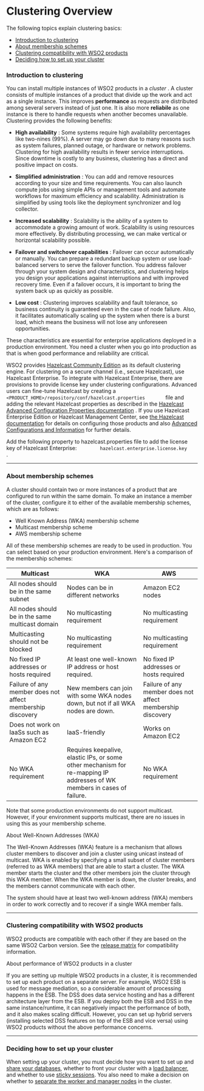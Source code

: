 # Clustering Overview

The following topics explain clustering basics:

-   [Introduction to
    clustering](#ClusteringOverview-Introductiontoclustering)
-   [About membership
    schemes](#ClusteringOverview-Aboutmembershipschemes)
-   [Clustering compatibility with WSO2
    products](#ClusteringOverview-ClusteringcompatibilitywithWSO2products)
-   [Deciding how to set up your
    cluster](#ClusteringOverview-Decidinghowtosetupyourcluster)

### Introduction to clustering

You can install multiple instances of WSO2 products in a *cluster* . A
cluster consists of multiple instances of a product that divide up the
work and act as a single instance. This improves **performance** as
requests are distributed among several servers instead of just one. It
is also more **reliabile** as one instance is there to handle requests
when another becomes unavailable. Clustering provides the following
benefits:

-   **High availability** : Some systems require high availability
    percentages like two-nines (99%). A server may go down due to many
    reasons such as system failures, planned outage, or hardware or
    network problems. Clustering for high availability results in fewer
    service interruptions. Since downtime is costly to any business,
    clustering has a direct and positive impact on costs.

-   **Simplified administration** : You can add and remove resources
    according to your size and time requirements. You can also launch
    compute jobs using simple APIs or management tools and automate
    workflows for maximum efficiency and scalability. Administration is
    simplified by using tools like the deployment synchronizer and log
    collector.

-   **Increased scalability** : Scalability is the ability of a system
    to accommodate a growing amount of work. Scalability is using
    resources more effectively. By distributing processing, we can make
    vertical or horizontal scalability possible.

-   **Failover and switchover capabilities** : Failover can occur
    automatically or manually. You can prepare a redundant backup system
    or use load-balanced servers to serve the failover function. You
    address failover through your system design and characteristics, and
    clustering helps you design your applications against interruptions
    and with improved recovery time. Even if a failover occurs, it is
    important to bring the system back up as quickly as possible.

-   **Low cost** : Clustering improves scalability and fault tolerance,
    so business continuity is guaranteed even in the case of node
    failure. Also, it facilitates automatically scaling up the system
    when there is a burst load, which means the business will not lose
    any unforeseen opportunities.

These characteristics are essential for enterprise applications deployed
in a production environment. You need a cluster when you go into
production as that is when good performance and reliability are
critical.

WSO2 provides [Hazelcast Community
Edition](http://www.hazelcast.com/products-community.jsp) as its default
clustering engine. For clustering on a secure channel (i.e., secure
Hazelcast), use Hazelcast Enterprise. To integrate with Hazelcast
Enterprise, there are provisions to provide license key under clustering
configurations. Advanced users can fine-tune Hazelcast by creating a
`         <PRODUCT_HOME>/repository/conf/hazelcast.properties        `
file and adding the relevant Hazelcast properties as described in the
[Hazelcast Advanced Configuration Properties
documentation](http://www.hazelcast.com/docs/2.0/manual/multi_html/ch13s10.html)
. If you use Hazelcast Enterprise Edition or Hazelcast Management
Center, see [the Hazelcast
documentation](http://docs.hazelcast.org/docs/2.0/manual/html/ch13s10.html)
for details on configuring those products and also [Advanced
Configurations and
Information](https://docs.wso2.com/display/CLUSTER44x/Additional+Configurations+and+Information)
for further details.

Add the following property to hazelcast.properties file to add the
license key of Hazelcast Enterprise:
`         hazelcast.enterprise.license.key        ` .

------------------------------------------------------------------------

### About membership schemes

A cluster should contain two or more instances of a product that are
configured to run within the same domain. To make an instance a member
of the cluster, configure it to either of the available membership
schemes, which are as follows:

-   Well Known Address (WKA) membership scheme
-   Multicast membership scheme
-   AWS membership scheme

All of these membership schemes are ready to be used in production. You
can select based on your production environment. Here's a comparison of
the membership schemes:

| Multicast                                                  | WKA                                                                                                                     | AWS                                                        |
|------------------------------------------------------------|-------------------------------------------------------------------------------------------------------------------------|------------------------------------------------------------|
| All nodes should be in the same subnet                     | Nodes can be in different networks                                                                                      | Amazon EC2 nodes                                           |
| All nodes should be in the same multicast domain           | No multicasting requirement                                                                                             | No multicasting requirement                                |
| Multicasting should not be blocked                         | No multicasting requirement                                                                                             | No multicasting requirement                                |
| No fixed IP addresses or hosts required                    | At least one well-known IP address or host required.                                                                    | No fixed IP addresses or hosts required                    |
| Failure of any member does not affect membership discovery | New members can join with some WKA nodes down, but not if all WKA nodes are down.                                       | Failure of any member does not affect membership discovery |
| Does not work on IaaSs such as Amazon EC2                  | IaaS-friendly                                                                                                           | Works on Amazon EC2                                        |
| No WKA requirement                                         | Requires keepalive, elastic IPs, or some other mechanism for re-mapping IP addresses of WK members in cases of failure. | No WKA requirement                                         |

Note that some production environments do not support multicast.
However, if your environment supports multicast, there are no issues in
using this as your membership scheme.

About Well-Known Addresses (WKA)

The Well-Known Addresses (WKA) feature is a mechanism that allows
cluster members to discover and join a cluster using unicast instead of
multicast. WKA is enabled by specifying a small subset of cluster
members (referred to as WKA members) that are able to start a
cluster. The WKA member starts the cluster and the other members join
the cluster through this WKA member. When the WKA member is down, the
cluster breaks, and the members cannot communicate with each other.

The system should have at least two well-known address (WKA) members in
order to work correctly and to recover if a single WKA member fails.

  

------------------------------------------------------------------------

### Clustering compatibility with WSO2 products

WSO2 products are compatible with each other if they are based on the
same WSO2 Carbon version. See the [release
matrix](http://wso2.com/products/carbon/release-matrix/) for
compatibility information.

About performance of WSO2 products in a cluster

If you are setting up multiple WSO2 products in a cluster, it is
recommended to set up each product on a separate server. For example,
WSO2 ESB is used for message mediation, so a considerable amount of
processing happens in the ESB. The DSS does data service hosting and has
a different architecture layer from the ESB. If you deploy both the ESB
and DSS in the same instance/runtime, it can negatively impact the
performance of both, and it also makes scaling difficult. However, you
can set up hybrid servers (installing selected DSS features on top of
the ESB and vice versa) using WSO2 products without the above
performance concerns.

  

------------------------------------------------------------------------

### Deciding how to set up your cluster

When setting up your cluster, you must decide how you want to set up and
[share your databases](../../administer/sharing-databases-in-a-cluster), whether to
front your cluster with a [load balancer](../../administer/load-balancing), and
whether to use [sticky sessions](../../administer/sticky-sessions-with-manager-nodes).
You also need to make a decision on whether to [separate the worker and
manager nodes](../../administer/security-guidelines-for-production-deployment) in the
cluster.
